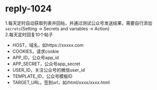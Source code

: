 # reply-1024
1.每天定时自动获取列表并回帖，并通过测试公众号发送结果，需要自行添加`secrets`(Setting -> Secrets and variables -> Action)<br>
2.每天定时回复10个帖子
<br>
  * HOST，域名，如https://xxxxx.com<br>
  * COOKIES，请求cookie<br>
  * APP_ID，公众号app_id<br>
  * APP_SECRET，公众号app_secret<br>
  * USER_ID，关注公众号的微信user_id<br>
  * TEMPLATE_ID，公众号模板ID<br>
  * TARGET_URL，签到url，如/html/xxxx/xxxx.html<br>
